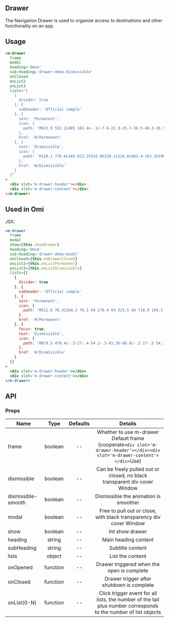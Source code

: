 ## Drawer

The Navigation Drawer is used to organize access to destinations and other functionality on an app.

## Usage

```html
<m-drawer
  frame
  modal
  heading='Omim'
  sub-heading='drawer-demo-dismissible'
  onClosed
  onList2
  onList3
  lists="[
    {
      divider: true
    }, {
      subheader: 'Official sample'
    }, {
      text: 'Permanent',
      icon: {
        path: 'M913.9 552.2L805 181.4v-.1c-7.6-22.9-25.7-36.5-48.3-36.5-23.4 0-42.5 13.5-49.7 35.2l-71.4 213H388.8l-71.4-213c-7.2-21.7-26.3-35.2-49.7-35.2-23.1 0-42.5 14.8-48.4 36.6L110.5 552.2c-4.4 14.7 1.2 31.4 13.5 40.7l368.5 276.4c2.6 3.6 6.2 6.3 10.4 7.8l8.6 6.4 8.5-6.4c4.9-1.7 9-4.7 11.9-8.9l368.4-275.4c12.4-9.2 18-25.9 13.6-40.6zM751.7 193.4c1-1.8 2.9-1.9 3.5-1.9 1.1 0 2.5.3 3.4 3L818 394.3H684.5l67.2-200.9zm-487.4 1c.9-2.6 2.3-2.9 3.4-2.9 2.7 0 2.9.1 3.4 1.7l67.3 201.2H206.5l57.8-200zM158.8 558.7l28.2-97.3 202.4 270.2-230.6-172.9zm73.9-116.4h122.1l90.8 284.3-212.9-284.3zM512.9 776L405.7 442.3H620L512.9 776zm157.9-333.7h119.5L580 723.1l90.8-280.8zm-40.7 293.9l207.3-276.7 29.5 99.2-236.8 177.5z'
      },
      href: '#/Permanent'
    }, {
      text: 'Dismissible',
      icon: {
        path: 'M120.1 770.6L443 823.2V543.8H120.1v226.8zm63.4-163.5h196.2v141.6l-196.2-31.9V607.1zm340.3 226.5l382 62.2v-352h-382v289.8zm63.4-226.5h255.3v214.4l-255.3-41.6V607.1zm-63.4-415.7v288.8h382V128.1l-382 63.3zm318.7 225.5H587.3V245l255.3-42.3v214.2zm-722.4 63.3H443V201.9l-322.9 53.5v224.8zM183.5 309l196.2-32.5v140.4H183.5V309z'
      },
      href: '#/Dismissible'
    }
  ]"
>
  <div slot='m-drawer-header'></div>
  <div slot='m-drawer-content'></div>
</m-drawer>
```

## Used in Omi

JSX:

```jsx
<m-drawer
  frame
  modal
  show={this.showDrawer}
  heading='Omim'
  sub-heading='drawer-demo-modal'
  onClosed={this.onDrawerClosed}
  onList2={this.onListPermanent}
  onList3={this.onListDismissible}
  lists={[
    {
      divider: true
    }, {
      subheader: 'Official sample'
    }, {
      text: 'Permanent',
      icon: {
        path: 'M511.6 76.3C264.3 76.2 64 276.4 64 523.5 64 718.9 189.3 885 363.8 946c23.5 5.9 19.9-10.8 19.9-22.2v-77.5c-135.7 15.9-141.2-73.9-150.3-88.9C215 726 171.5 718 184.5 703c30.9-15.9 62.4 4 98.9 57.9 26.4 39.1 77.9 32.5 104 26 5.7-23.5 17.9-44.5 34.7-60.8-140.6-25.2-199.2-111-199.2-213 0-49.5 16.3-95 48.3-131.7-20.4-60.5 1.9-112.3 4.9-120 58.1-5.2 118.5 41.6 123.2 45.3 33-8.9 70.7-13.6 112.9-13.6 42.4 0 80.2 4.9 113.5 13.9 11.3-8.6 67.3-48.8 121.3-43.9 2.9 7.7 24.7 58.3 5.5 118 32.4 36.8 48.9 82.7 48.9 132.3 0 102.2-59 188.1-200 212.9a127.5 127.5 0 0 1 38.1 91v112.5c.8 9 0 17.9 15 17.9 177.1-59.7 304.6-227 304.6-424.1 0-247.2-200.4-447.3-447.5-447.3z',
      },
      href: '#/Permanent'
    }, {
      focus: true,
      text: 'Dismissible',
      icon: {
        path: 'M879.5 470.4c-.3-27-.4-54.2-.5-81.3h-80.8c-.3 27-.5 54.1-.7 81.3-27.2.1-54.2.3-81.2.6v80.9c27 .3 54.2.5 81.2.8.3 27 .3 54.1.5 81.1h80.9c.1-27 .3-54.1.5-81.3 27.2-.3 54.2-.4 81.2-.7v-80.9c-26.9-.2-54.1-.2-81.1-.5zm-530 .4c-.1 32.3 0 64.7.1 97 54.2 1.8 108.5 1 162.7 1.8-23.9 120.3-187.4 159.3-273.9 80.7-89-68.9-84.8-220 7.7-284 64.7-51.6 156.6-38.9 221.3 5.8 25.4-23.5 49.2-48.7 72.1-74.7-53.8-42.9-119.8-73.5-190-70.3-146.6-4.9-281.3 123.5-283.7 270.2-9.4 119.9 69.4 237.4 180.6 279.8 110.8 42.7 252.9 13.6 323.7-86 46.7-62.9 56.8-143.9 51.3-220-90.7-.7-181.3-.6-271.9-.3z',
      },
      href: '#/Dismissible'
    }
  ]}
>
  <div slot='m-drawer-header'></div>
  <div slot='m-drawer-content'></div>
</m-drawer>
```

## API

### Props

|  **Name**  | **Type**        | **Defaults**  | **Details**  |
| ------------- |:-------------:|:-----:|:-------------:|
| frame | boolean | -- | Whether to use m-drawer Default frame (cooperate`<div slot='m-drawer-header'></div><div slot='m-drawer-content'></div>`Use) |
| dismissible | boolean | -- | Can be freely pulled out or closed, no black transparent div cover Window |
| dismissible-smooth | boolean | -- | Dismissible the animation is smoother |
| modal | boolean | -- | Free to pull out or close, with black transparency div cover Window |
| show | boolean | -- | Int show drawer |
| heading | string | -- | Main heading content |
| subHeading | string | -- | Subtitle content |
| lists | object | -- | List the content |
| onOpened | function | -- | Drawer triggered when the open is complete |
| onClosed | function | -- | Drawer trigger after shutdown is complete |
| onList(0-N) | function | -- | Click trigger event for all lists, the number of the tail plus number corresponds to the number of list objects |
